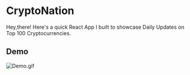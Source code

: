 # CryptoNation

Hey,there!
Here's a quick React App I built to showcase Daily Updates on Top 100 Cryptocurrencies.

## Demo

![Demo.gif](https://drive.google.com/file/d/18a-wGHZRBrhEjEw9qyFvIMrybFltX-OT/view?usp=sharing)
